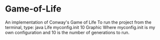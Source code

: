# Game-of-Life
An implementation of Conway's Game of Life
To run the project from the terminal, type: java Life myconfig.init 10 Graphic
Where myconfig.init is my own configuration and 10 is the number of generations to run.
